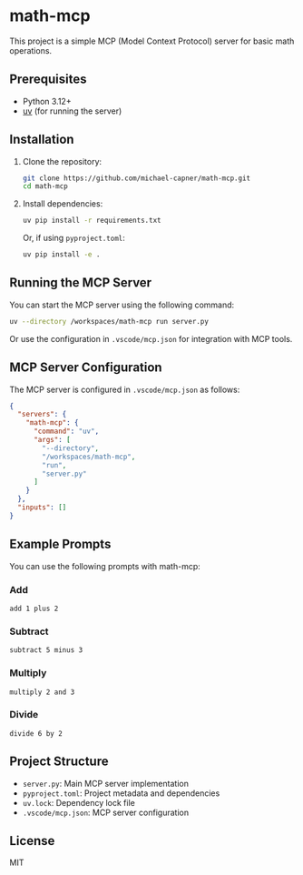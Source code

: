 # math-mcp

This project is a simple MCP (Model Context Protocol) server for basic math operations.

## Prerequisites
- Python 3.12+
- [uv](https://github.com/charliermarsh/uv) (for running the server)

## Installation

1. Clone the repository:
   ```bash
   git clone https://github.com/michael-capner/math-mcp.git
   cd math-mcp
   ```
2. Install dependencies:
   ```bash
   uv pip install -r requirements.txt
   ```
   Or, if using `pyproject.toml`:
   ```bash
   uv pip install -e .
   ```

## Running the MCP Server

You can start the MCP server using the following command:

```bash
uv --directory /workspaces/math-mcp run server.py
```

Or use the configuration in `.vscode/mcp.json` for integration with MCP tools.

## MCP Server Configuration

The MCP server is configured in `.vscode/mcp.json` as follows:

```json
{
  "servers": {
    "math-mcp": {
      "command": "uv",
      "args": [
        "--directory",
        "/workspaces/math-mcp",
        "run",
        "server.py"
      ]
    }
  },
  "inputs": []
}
```

## Example Prompts

You can use the following prompts with math-mcp:

### Add
```
add 1 plus 2
```

### Subtract
```
subtract 5 minus 3
```

### Multiply
```
multiply 2 and 3
```

### Divide
```
divide 6 by 2
```

## Project Structure
- `server.py`: Main MCP server implementation
- `pyproject.toml`: Project metadata and dependencies
- `uv.lock`: Dependency lock file
- `.vscode/mcp.json`: MCP server configuration

## License
MIT
